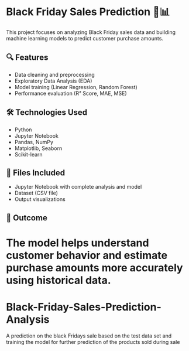 
# Black Friday Sales Prediction 🛒📊
This project focuses on analyzing Black Friday sales data and building machine learning models to predict customer purchase amounts.

## 🔍 Features
- Data cleaning and preprocessing
- Exploratory Data Analysis (EDA)
- Model training (Linear Regression, Random Forest)
- Performance evaluation (R² Score, MAE, MSE)

## 🛠️ Technologies Used
- Python
- Jupyter Notebook
- Pandas, NumPy
- Matplotlib, Seaborn
- Scikit-learn

## 📁 Files Included
- Jupyter Notebook with complete analysis and model
- Dataset (CSV file)
- Output visualizations

## 🚀 Outcome
The model helps understand customer behavior and estimate purchase amounts more accurately using historical data.
=======
# Black-Friday-Sales-Prediction-Analysis
A prediction on the black Fridays sale based on the test data set and training the model for further prediction of the products sold during sale 

